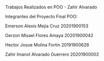 Trabajos Realizados en POO - Zahir Alvarado


Integrantes del Proyecto Final POO:

Emerson Alexis Mejia Cruz 20201900153

Gerzon Misael Flores Amaya 20201900042

Hector Josue Molina Fortin 20191900628

Zahir Imanol Alvarado Guerrero 20201900002

